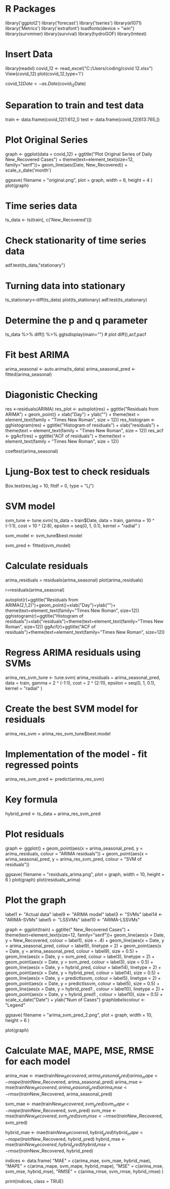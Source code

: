 # R Packages
library('ggplot2')
library('forecast')
library('tseries')
library(e1071)
library('Metrics')
library('extrafont')
loadfonts(device = "win")
library(survminer)
library(survival)
library(hydroGOF)
library(lmtest)

# Insert Data
library(readxl)
covid_12 <- read_excel("C:/Users/coding/covid 12.xlsx")
View(covid_12)
plot(covid_12,type='l')

covid_12$Date <- as.Date(covid_12$Date)

# Separation to train and test data
train <- data.frame(covid_12[1:612,])
test <- data.frame(covid_12[613:765,])

# Plot Original Series
graph <- ggplot(data = covid_12) +
  ggtitle("Plot Original Series of Daily New_Recovered Cases") +
  theme(text=element_text(size=12,  family="serif"))+
  geom_line(aes(Date, New_Recovered)) + scale_x_date('month')

ggsave(
  filename = "original.png",
  plot = graph,
  width = 6,
  height = 4
)
plot(graph)

# Time series data
ts_data <- ts(train[, c('New_Recovered')])

# Check stationarity of time series data
adf.test(ts_data,"stationary")

# Turning data into stationary
ts_stationary<-diff(ts_data)
plot(ts_stationary)
adf.test(ts_stationary)

# Determine the p and q parameter
ts_data %>% diff() %>% ggtsdisplay(main="") # plot diff(),acf,pacf

# Fit best ARIMA
arima_seasonal <- auto.arima(ts_data)
arima_seasonal_pred <- fitted(arima_seasonal)

# Diagonistic Checking
res <-residuals(ARIMA)
res_plot <- autoplot(res) + ggtitle("Residuals from ARIMA") +
 geom_point() + xlab("Day") + ylab("") +
 theme(text = element_text(family = "Times New Roman", size = 12))
res_histogram <- gghistogram(res) + ggtitle("Histogram of residuals") +
 xlab("residuals") + theme(text = element_text(family = "Times New Roman", size = 12))
res_acf <- ggAcf(res) + ggtitle("ACF of residuals") +
 theme(text = element_text(family = "Times New Roman", size = 12))

coeftest(arima_seasonal)

# Ljung-Box test to check residuals
Box.test(res,lag = 10, fitdf = 0, type = "Lj")


# SVM model
svm_tune <- tune.svm(
  ts_data ~ train$Date,
  data = train,
  gamma = 10 ^ (-1:1),
  cost = 10 ^ (2:8),
  epsilon = seq(0, 1, 0.1),
  kernel = "radial"
)

svm_model <- svm_tune$best.model

svm_pred <- fitted(svm_model)

# Calculate residuals
arima_residuals = residuals(arima_seasonal)
plot(arima_residuals)

r=residuals(arima_seasonal)

autoplot(r)+ggtitle("Residuals from ARIMA(2,1,2)")+geom_point()+xlab("Day")+ylab("")+ theme(text=element_text(family="Times New Roman", size=12))
gghistogram(r)+ggtitle("Histogram of residuals")+xlab("residuals")+theme(text=element_text(family="Times New Roman", size=12))
ggAcf(r)+ggtitle("ACF of residuals")+theme(text=element_text(family="Times New Roman", size=12))


# Regress ARIMA residuals using SVMs
arima_res_svm_tune <- tune.svm(
  arima_residuals ~ arima_seasonal_pred,
  data = train,
  gamma = 2 ^ (-1:1),
  cost = 2 ^ (2:11),
  epsilon = seq(0, 1, 0.1),
  kernel = "radial"
)

# Create the best SVM model for residuals
arima_res_svm = arima_res_svm_tune$best.model

# Implementation of the model - fit regressed points
arima_res_svm_pred <- predict(arima_res_svm)

# Key formula
hybrid_pred <- ts_data + arima_res_svm_pred

# Plot residuals
graph <- ggplot() +
  geom_point(aes(x = arima_seasonal_pred, y = arima_residuals, colour = "ARIMA residuals")) +
  geom_point(aes(x = arima_seasonal_pred, y = arima_res_svm_pred, colour = "SVM of residuals"))

ggsave(
  filename = "residuals_arima.png",
  plot = graph,
  width = 10,
  height = 6
)
plot(graph)
plot(residuals_arima)


# Plot the graph
label1 <- "Actual data"
label9 <- "ARIMA model"
label3 <- "SVMs"
label14 <- "ARIMA-SVMs"
label5 <- "LSSVMs"
label10 <- "ARIMA-LSSVMs"

graph <- ggplot(train) +
  ggtitle("                      New_Recovered Cases") +
  theme(text=element_text(size=12,  family="serif"))+
  geom_line(aes(x = Date, y = New_Recovered, colour = label1), size = .4) +
  geom_line(aes(x = Date, y = arima_seasonal_pred, colour = label9), linetype = 2) +
  geom_point(aes(x = Date, y = arima_seasonal_pred, colour = label9), size = 0.5) +
  geom_line(aes(x = Date, y = svm_pred, colour = label3), linetype = 2) +
  geom_point(aes(x = Date, y = svm_pred, colour = label3), size = 0.5) +
  geom_line(aes(x = Date, y = hybrid_pred, colour = label14), linetype = 2) +
  geom_point(aes(x = Date, y = hybrid_pred, colour = label14), size = 0.5) +
  geom_line(aes(x = Date, y = predictlssvm, colour = label5), linetype = 2) +
  geom_point(aes(x = Date, y = predictlssvm, colour = label5), size = 0.5) +
  geom_line(aes(x = Date, y = hybrid_pred1 , colour = label10), linetype = 2) +
  geom_point(aes(x = Date, y = hybrid_pred1 , colour = label10), size = 0.5) +
  scale_x_date("Date") +
  ylab("Num of Cases")
graph$labels$colour <- "Legend"


ggsave(
  filename = "arima_svm_pred_2.png",
  plot = graph,
  width = 10,
  height = 6
)

plot(graph)


# Calculate MAE, MAPE, MSE, RMSE for each model
arima_mae <- mae(train$New_Recovered, arima_seasonal_pred)
arima_mape <- mape(train$New_Recovered, arima_seasonal_pred)
arima_mse <- mse(train$New_Recovered, arima_seasonal_pred)
arima_rmse <- rmse(train$New_Recovered, arima_seasonal_pred)

svm_mae <- mae(train$New_Recovered, svm_pred)
svm_mape <- mape(train$New_Recovered, svm_pred)
svm_mse <- mse(train$New_Recovered, svm_pred)
svm_rmse <- rmse(train$New_Recovered, svm_pred)

hybrid_mae <- mae(train$New_Recovered, hybrid_pred)
hybrid_mape <- mape(train$New_Recovered, hybrid_pred)
hybrid_mse <- mse(train$New_Recovered, hybrid_pred)
hybrid_rmse <- rmse(train$New_Recovered, hybrid_pred)

indices <- data.frame(
  "MAE" = c(arima_mae, svm_mae, hybrid_mae),
  "MAPE" = c(arima_mape, svm_mape, hybrid_mape),
  "MSE" = c(arima_mse, svm_mse, hybrid_mse),
  "RMSE" = c(arima_rmse, svm_rmse, hybrid_rmse)
)

print(indices, class = TRUE)
